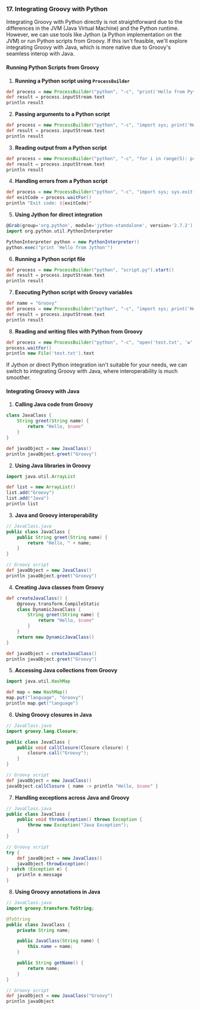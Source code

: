 ### 17. Integrating Groovy with Python

Integrating Groovy with Python directly is not straightforward due to the differences in the JVM (Java Virtual Machine) and the Python runtime. However, we can use tools like Jython (a Python implementation on the JVM) or run Python scripts from Groovy. If this isn't feasible, we'll explore integrating Groovy with Java, which is more native due to Groovy's seamless interop with Java.

#### Running Python Scripts from Groovy

1. **Running a Python script using `ProcessBuilder`**

```groovy
def process = new ProcessBuilder("python", "-c", "print('Hello from Python')").start()
def result = process.inputStream.text
println result
```

2. **Passing arguments to a Python script**

```groovy
def process = new ProcessBuilder("python", "-c", "import sys; print('Hello', sys.argv[1])", "Groovy").start()
def result = process.inputStream.text
println result
```

3. **Reading output from a Python script**

```groovy
def process = new ProcessBuilder("python", "-c", "for i in range(5): print(i)").start()
def result = process.inputStream.text
println result
```

4. **Handling errors from a Python script**

```groovy
def process = new ProcessBuilder("python", "-c", "import sys; sys.exit(1)").start()
def exitCode = process.waitFor()
println "Exit code: ${exitCode}"
```

5. **Using Jython for direct integration**

```groovy
@Grab(group='org.python', module='jython-standalone', version='2.7.2')
import org.python.util.PythonInterpreter

PythonInterpreter python = new PythonInterpreter()
python.exec("print 'Hello from Jython'")
```

6. **Running a Python script file**

```groovy
def process = new ProcessBuilder("python", "script.py").start()
def result = process.inputStream.text
println result
```

7. **Executing Python script with Groovy variables**

```groovy
def name = "Groovy"
def process = new ProcessBuilder("python", "-c", "import sys; print('Hello', sys.argv[1])", name).start()
def result = process.inputStream.text
println result
```

8. **Reading and writing files with Python from Groovy**

```groovy
def process = new ProcessBuilder("python", "-c", "open('test.txt', 'w').write('Hello from Python')").start()
process.waitFor()
println new File('test.txt').text
```

If Jython or direct Python integration isn't suitable for your needs, we can switch to integrating Groovy with Java, where interoperability is much smoother.

#### Integrating Groovy with Java

1. **Calling Java code from Groovy**

```groovy
class JavaClass {
    String greet(String name) {
        return "Hello, $name"
    }
}

def javaObject = new JavaClass()
println javaObject.greet("Groovy")
```

2. **Using Java libraries in Groovy**

```groovy
import java.util.ArrayList

def list = new ArrayList()
list.add("Groovy")
list.add("Java")
println list
```

3. **Java and Groovy interoperability**

```java
// JavaClass.java
public class JavaClass {
    public String greet(String name) {
        return "Hello, " + name;
    }
}
```

```groovy
// Groovy script
def javaObject = new JavaClass()
println javaObject.greet("Groovy")
```

4. **Creating Java classes from Groovy**

```groovy
def createJavaClass() {
    @groovy.transform.CompileStatic
    class DynamicJavaClass {
        String greet(String name) {
            return "Hello, $name"
        }
    }
    return new DynamicJavaClass()
}

def javaObject = createJavaClass()
println javaObject.greet("Groovy")
```

5. **Accessing Java collections from Groovy**

```groovy
import java.util.HashMap

def map = new HashMap()
map.put("language", "Groovy")
println map.get("language")
```

6. **Using Groovy closures in Java**

```java
// JavaClass.java
import groovy.lang.Closure;

public class JavaClass {
    public void callClosure(Closure closure) {
        closure.call("Groovy");
    }
}
```

```groovy
// Groovy script
def javaObject = new JavaClass()
javaObject.callClosure { name -> println "Hello, $name" }
```

7. **Handling exceptions across Java and Groovy**

```java
// JavaClass.java
public class JavaClass {
    public void throwException() throws Exception {
        throw new Exception("Java Exception");
    }
}
```

```groovy
// Groovy script
try {
    def javaObject = new JavaClass()
    javaObject.throwException()
} catch (Exception e) {
    println e.message
}
```

8. **Using Groovy annotations in Java**

```java
// JavaClass.java
import groovy.transform.ToString;

@ToString
public class JavaClass {
    private String name;

    public JavaClass(String name) {
        this.name = name;
    }

    public String getName() {
        return name;
    }
}
```

```groovy
// Groovy script
def javaObject = new JavaClass("Groovy")
println javaObject
```





